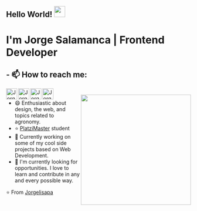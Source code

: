 ## Hello World! <img src="https://raw.githubusercontent.com/iampavangandhi/iampavangandhi/master/gifs/Hi.gif" width="30px"></h2>

# I'm Jorge Salamanca | Frontend Developer

## - 📫 How to reach me:

<a href="https://twitter.com/jorgelisapa">
  <img align="left" alt="Jorgelisapa Twitter" target="_blank" width="30px" src="https://cdn.jsdelivr.net/npm/simple-icons@v3/icons/twitter.svg" />
</a>
<a href="https://www.linkedin.com/in/jorgelisapa/">
  <img align="left" alt="Jorgelisapa Linkdein" target="_blank" width="30px" src="https://cdn.jsdelivr.net/npm/simple-icons@v3/icons/linkedin.svg" />
</a>
<a href="https://github.com/Jorgelisapa">
  <img align="left" alt="Jorgelisapa Github" target="_blank" width="30px" src="https://cdn.jsdelivr.net/npm/simple-icons@v3/icons/github.svg" />
</a>
<a href="https://gitlab.com/Jorgelisapa">
  <img align="left" alt="Jorgelisapa Github" target="_blank" width="30px" src="https://upload.wikimedia.org/wikipedia/commons/thumb/8/82/Font_Awesome_5_brands_gitlab.svg/512px-Font_Awesome_5_brands_gitlab.svg.png" />
</a>

<br />

<img align="right" width='300px' alt="" src="https://miro.medium.com/max/800/0*aH8YUI7nqAZ6b-V_.png" />

- 😄 Enthusiastic about design, the web, and topics related to agronomy.
- ⭐️ [PlatziMaster](https://github.com/Jorgelisapa) student
- 🌱 Currently working on some of my cool side projects based on Web Development.
- 🔭 I'm currently looking for opportunities. I love to learn and contribute in any and every possible way.

⭐️ From [Jorgelisapa](https://github.com/Jorgelisapa)
